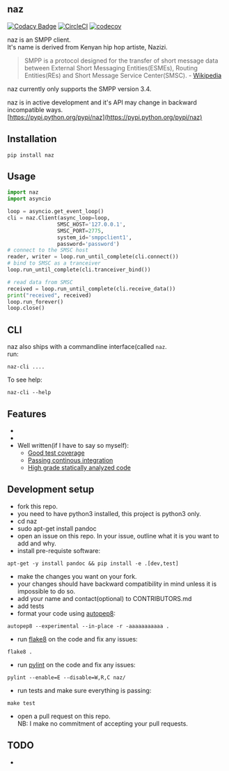 ## naz          

[![Codacy Badge](https://api.codacy.com/project/badge/Grade/ccf655afb3974e9698025cbb65949aa2)](https://www.codacy.com/app/komuw/naz?utm_source=github.com&amp;utm_medium=referral&amp;utm_content=komuw/naz&amp;utm_campaign=Badge_Grade)
[![CircleCI](https://circleci.com/gh/komuw/naz.svg?style=svg)](https://circleci.com/gh/komuw/naz)
[![codecov](https://codecov.io/gh/komuw/naz/branch/master/graph/badge.svg)](https://codecov.io/gh/komuw/naz)


naz is an SMPP client.           
It's name is derived from Kenyan hip hop artiste, Nazizi.                             

> SMPP is a protocol designed for the transfer of short message data between External Short Messaging Entities(ESMEs), Routing Entities(REs) and Short Message Service Center(SMSC). - [Wikipedia](https://en.wikipedia.org/wiki/Short_Message_Peer-to-Peer)

naz currently only supports the SMPP version 3.4.

naz is in active development and it's API may change in backward incompatible ways.               
[https://pypi.python.org/pypi/naz](https://pypi.python.org/pypi/naz)

## Installation

```shell
pip install naz
```           


## Usage

```python
import naz
import asyncio

loop = asyncio.get_event_loop()
cli = naz.Client(async_loop=loop,
                SMSC_HOST='127.0.0.1',
                SMSC_PORT=2775,
                system_id='smppclient1',
                password='password')
# connect to the SMSC host
reader, writer = loop.run_until_complete(cli.connect())
# bind to SMSC as a tranceiver
loop.run_until_complete(cli.tranceiver_bind())

# read data from SMSC
received = loop.run_until_complete(cli.receive_data())
print("received", received)
loop.run_forever()
loop.close()
```


## CLI
naz also ships with a commandline interface(called `naz`.            
run:                
```shell
naz-cli ....
```              

To see help:
```shell
naz-cli --help                 
```



## Features
- 
- 
- Well written(if I have to say so myself):
  - [Good test coverage](https://codecov.io/gh/komuw/naz)
  - [Passing continous integration](https://circleci.com/gh/komuw/naz)
  - [High grade statically analyzed code](https://www.codacy.com/app/komuw/naz/dashboard)


## Development setup
- fork this repo.
- you need to have python3 installed, this project is python3 only.
- cd naz
- sudo apt-get install pandoc
- open an issue on this repo. In your issue, outline what it is you want to add and why.
- install pre-requiste software:             
```shell
apt-get -y install pandoc && pip install -e .[dev,test]
```                   
- make the changes you want on your fork.
- your changes should have backward compatibility in mind unless it is impossible to do so.
- add your name and contact(optional) to CONTRIBUTORS.md
- add tests
- format your code using [autopep8](https://pypi.python.org/pypi/autopep8):                      
```shell
autopep8 --experimental --in-place -r -aaaaaaaaaaa .
```                      
- run [flake8](https://pypi.python.org/pypi/flake8) on the code and fix any issues:                      
```shell
flake8 .
```                      
- run [pylint](https://pypi.python.org/pypi/pylint) on the code and fix any issues:                      
```shell
pylint --enable=E --disable=W,R,C naz/
```    
- run tests and make sure everything is passing:
```shell
make test
```
- open a pull request on this repo.               
NB: I make no commitment of accepting your pull requests.                 



## TODO
- 

